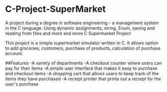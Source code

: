 # C-Project-SuperMarket
A project during a degree in software engineering - a management system in the C language. Using dynamic assignments, string, Enum, saving and reading from files and more and more
C Supermarket Project

This project is a simple supermarket simulator written in C. It allows option to add groceries, customers, purchase of products, calculation of purchase account.

##Features
-A variety of departments
-A checkout counter where users can pay for their items
-A simple user interface that makes it easy to purchase and checkout items
-A shopping cart that allows users to keep track of the items they have purchased
-A receipt printer that prints out a receipt for the user's purchase
